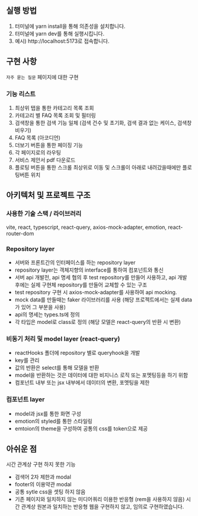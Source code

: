 ## 실행 방법

1. 터미널에 yarn install을 통해 의존성을 설치합니다.
2. 터미널에 yarn dev를 통해 실행시킵니다.
3. 예시) http://localhost:5173로 접속합니다.

## 구현 사항

`자주 묻는 질문` 페이지에 대한 구현

### 기능 리스트

1. 최상위 탭을 통한 카테고리 목록 조회
2. 카테고리 별 FAQ 목록 조회 및 필터링
3. 검색창을 통한 검색 기능 일체 (검색 건수 및 초기화, 검색 결과 없는 케이스, 검색창 비우기)
4. FAQ 목록 (아코디언)
5. 더보기 버튼을 통한 페이징 기능
6. 각 페이지로의 라우팅
7. 서비스 제안서 pdf 다운로드
8. 플로팅 버튼을 통한 스크롤 최상위로 이동 및 스크롤이 아래로 내려갔을때에만 플로팅버튼 위치

## 아키텍처 및 프로젝트 구조

### 사용한 기술 스택 / 라이브러리

vite, react, typescript, react-query, axios-mock-adapter, emotion, react-router-dom

### Repository layer

- 서버와 프론트간의 인터페이스를 하는 repository layer
- repository layer는 객체지향의 interface를 통하여 컴포넌트와 통신
- 서버 api 개발전, api 명세 협의 후 test repository를 만들어 사용하고, api 개발 후에는 실제 구현체 repository를 만들어 교체할 수 있는 구조
- test repository 구현 시 axios-mock-adapter를 사용하여 api mocking.
- mock data를 만들때는 faker 라이브러리를 사용 (해당 프로젝트에서는 실제 data가 있어 그 부분을 사용)
- api의 명세는 types.ts에 정의
- 각 타입은 model로 class로 정의 (해당 모델은 react-query의 반환 시 변환)

### 비동기 처리 및 model layer (react-query)

- reactHooks 폴더에 repository 별로 queryhook을 개발
- key를 관리
- 값의 반환은 select를 통해 모델을 반환
- model을 반환하는 것은 데이터에 대한 비지니스 로직 또는 포멧팅등을 하기 위함
- 컴포넌트 내부 또는 jsx 내부에서 데이터의 변환, 포멧팅을 제한

### 컴포넌트 layer

- model과 jsx를 통한 화면 구성
- emotion의 styled를 통한 스타일링
- emtoion의 theme을 구성하여 공통의 css를 token으로 제공

## 아쉬운 점

시간 관계상 구현 하지 못한 기능

- 검색어 2자 제한과 modal
- footer의 이용약관 modal
- 공통 sytle css을 셋팅 하지 않음
- 기존 페이지와 일치하지 않는 미디어쿼리 이용한 반응형 (rem을 사용하지 않음)
  시간 관계상 원본과 일치하는 반응형 웹을 구현하지 않고, 임의로 구현하였습니다.
